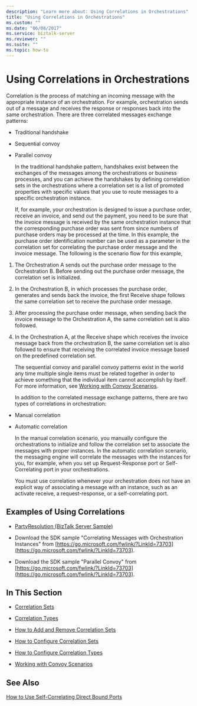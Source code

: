 ```yaml
---
description: "Learn more about: Using Correlations in Orchestrations"
title: "Using Correlations in Orchestrations"
ms.custom: ""
ms.date: "06/08/2017"
ms.service: biztalk-server
ms.reviewer: ""
ms.suite: ""
ms.topic: how-to
---
```

# Using Correlations in Orchestrations
Correlation is the process of matching an incoming message with the appropriate instance of an orchestration. For example, orchestration sends out of a message and receives the response or responses back into the same orchestration. There are three correlated messages exchange patterns:

- Traditional handshake

- Sequential convoy

- Parallel convoy

  In the traditional handshake pattern, handshakes exist between the exchanges of the messages among the orchestrations or business processes, and you can achieve the handshakes by defining correlation sets in the orchestrations where a correlation set is a list of promoted properties with specific values that you use to route messages to a specific orchestration instance.

  If, for example, your orchestration is designed to issue a purchase order, receive an invoice, and send out the payment, you need to be sure that the invoice message is received by the same orchestration instance that the corresponding purchase order was sent from since numbers of purchase orders may be processed at the time. In this example, the purchase order identification number can be used as a parameter in the correlation set for correlating the purchase order message and the invoice message. The following is the scenario flow for this example,

1. The Orchestration A sends out the purchase order message to the Orchestration B. Before sending out the purchase order message, the correlation set is initialized.

2. In the Orchestration B, in which processes the purchase order, generates and sends back the invoice, the first Receive shape follows the same correlation set to receive the purchase order message.

3. After processing the purchase order message, when sending back the invoice message to the Orchestration A, the same correlation set is also followed.

4. In the Orchestration A, at the Receive shape which receives the invoice message back from the orchestration B, the same correlation set is also followed to ensure that receiving the correlated invoice message based on the predefined correlation set.

   The sequential convoy and parallel convoy patterns exist in the world any time multiple single items must be related together in order to achieve something that the individual item cannot accomplish by itself. For more information, see [Working with Convoy Scenarios](../core/working-with-convoy-scenarios.md).

   In addition to the correlated message exchange patterns, there are two types of correlations in orchestration:

- Manual correlation

- Automatic correlation

  In the manual correlation scenario, you manually configure the orchestrations to initialize and follow the correlation set to associate the messages with proper instances. In the automatic correlation scenario, the messaging engine will correlate the messages with the instances for you, for example, when you set up Request-Response port or Self-Correlating port in your orchestrations.

  You must use correlation whenever your orchestration does not have an explicit way of associating a message with an instance, such as an activate receive, a request-response, or a self-correlating port.

## Examples of Using Correlations

-   [PartyResolution (BizTalk Server Sample)](../core/partyresolution-biztalk-server-sample.md)

-   Download the SDK sample "Correlating Messages with Orchestration Instances" from [https://go.microsoft.com/fwlink/?LinkId=73703](https://go.microsoft.com/fwlink/?LinkId=73703).

-   Download the SDK sample "Parallel Convoy" from [https://go.microsoft.com/fwlink/?LinkId=73703](https://go.microsoft.com/fwlink/?LinkId=73703).

## In This Section

-   [Correlation Sets](../core/correlation-sets.md)

-   [Correlation Types](../core/correlation-types.md)

-   [How to Add and Remove Correlation Sets](../core/how-to-add-and-remove-correlation-sets.md)

-   [How to Configure Correlation Sets](../core/how-to-configure-correlation-sets.md)

-   [How to Configure Correlation Types](../core/how-to-configure-correlation-types.md)

-   [Working with Convoy Scenarios](../core/working-with-convoy-scenarios.md)

## See Also
 [How to Use Self-Correlating Direct Bound Ports](../core/how-to-use-self-correlating-direct-bound-ports.md)
